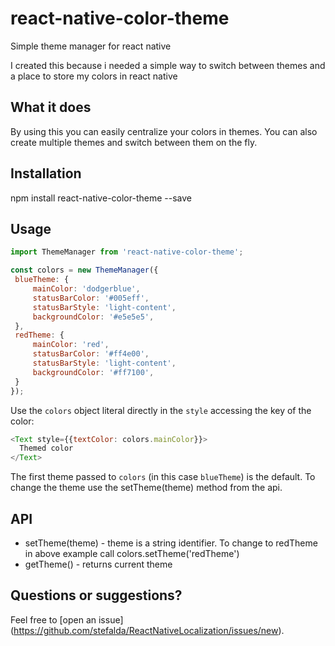 # react-native-color-theme
Simple theme manager for react native

I created this because i needed a simple way to switch between themes and a place to store my colors in react native

## What it does

By using this you can easily centralize your colors in themes.
You can also create multiple themes and switch between them on the fly.

## Installation

npm install react-native-color-theme --save

## Usage

 ```js
import ThemeManager from 'react-native-color-theme';

const colors = new ThemeManager({
  blueTheme: {
      mainColor: 'dodgerblue',
      statusBarColor: '#005eff',
      statusBarStyle: 'light-content',
      backgroundColor: '#e5e5e5',
  },
  redTheme: {
      mainColor: 'red',
      statusBarColor: '#ff4e00',
      statusBarStyle: 'light-content',
      backgroundColor: '#ff7100',
  }
});
```

 Use the `colors` object literal directly in the `style` accessing the key of the color:

```js
<Text style={{textColor: colors.mainColor}}>
  Themed color
</Text>
```

The first theme passed to `colors` (in this case `blueTheme`) is the default. To change the theme use the setTheme(theme) method from the api.

## API

* setTheme(theme) - theme is a string identifier. To change to redTheme in above example call colors.setTheme('redTheme')
* getTheme() - returns current theme

## Questions or suggestions?
Feel free to [open an issue] (https://github.com/stefalda/ReactNativeLocalization/issues/new).
